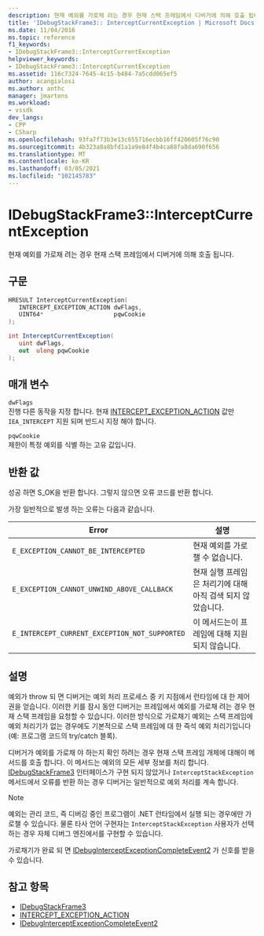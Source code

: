 ```yaml
---
description: 현재 예외를 가로채 려는 경우 현재 스택 프레임에서 디버거에 의해 호출 됩니다.
title: 'IDebugStackFrame3:: InterceptCurrentException | Microsoft Docs'
ms.date: 11/04/2016
ms.topic: reference
f1_keywords:
- IDebugStackFrame3::InterceptCurrentException
helpviewer_keywords:
- IDebugStackFrame3::InterceptCurrentException
ms.assetid: 116c7324-7645-4c15-b484-7a5cdd065ef5
author: acangialosi
ms.author: anthc
manager: jmartens
ms.workload:
- vssdk
dev_langs:
- CPP
- CSharp
ms.openlocfilehash: 93fa7f73b3e13c655716ecbb16ff420605f76c90
ms.sourcegitcommit: 4b323a8a8bfd1a1a9e84f4b4ca88fa8da690f656
ms.translationtype: MT
ms.contentlocale: ko-KR
ms.lasthandoff: 03/05/2021
ms.locfileid: "102145783"
---
```

# <a name="idebugstackframe3interceptcurrentexception"></a>IDebugStackFrame3::InterceptCurrentException
현재 예외를 가로채 려는 경우 현재 스택 프레임에서 디버거에 의해 호출 됩니다.

## <a name="syntax"></a>구문

```cpp
HRESULT InterceptCurrentException(
   INTERCEPT_EXCEPTION_ACTION dwFlags,
   UINT64*                    pqwCookie
);
```

```csharp
int InterceptCurrentException(
   uint dwFlags,
   out  ulong pqwCookie
);
```

## <a name="parameters"></a>매개 변수
`dwFlags`\
진행 다른 동작을 지정 합니다. 현재 [INTERCEPT_EXCEPTION_ACTION](../../../extensibility/debugger/reference/intercept-exception-action.md) 값만 `IEA_INTERCEPT` 지원 되며 반드시 지정 해야 합니다.

`pqwCookie`\
제한이 특정 예외를 식별 하는 고유 값입니다.

## <a name="return-value"></a>반환 값
 성공 하면 S_OK을 반환 합니다. 그렇지 않으면 오류 코드를 반환 합니다.

 가장 일반적으로 발생 하는 오류는 다음과 같습니다.

|Error|설명|
|-----------|-----------------|
|`E_EXCEPTION_CANNOT_BE_INTERCEPTED`|현재 예외를 가로챌 수 없습니다.|
|`E_EXCEPTION_CANNOT_UNWIND_ABOVE_CALLBACK`|현재 실행 프레임은 처리기에 대해 아직 검색 되지 않았습니다.|
|`E_INTERCEPT_CURRENT_EXCEPTION_NOT_SUPPORTED`|이 메서드는이 프레임에 대해 지원 되지 않습니다.|

## <a name="remarks"></a>설명
 예외가 throw 되 면 디버거는 예외 처리 프로세스 중 키 지점에서 런타임에 대 한 제어권을 얻습니다. 이러한 키를 잠시 동안 디버거는 프레임에서 예외를 가로채 려는 경우 현재 스택 프레임을 요청할 수 있습니다. 이러한 방식으로 가로채기 예외는 스택 프레임에 예외 처리기가 없는 경우에도 기본적으로 스택 프레임에 대 한 즉석 예외 처리기입니다 (예: 프로그램 코드의 try/catch 블록).

 디버거가 예외를 가로채 야 하는지 확인 하려는 경우 현재 스택 프레임 개체에 대해이 메서드를 호출 합니다. 이 메서드는 예외의 모든 세부 정보를 처리 합니다. [IDebugStackFrame3](../../../extensibility/debugger/reference/idebugstackframe3.md) 인터페이스가 구현 되지 않았거나 `InterceptStackException` 메서드에서 오류를 반환 하는 경우 디버거는 일반적으로 예외 처리를 계속 합니다.

> [!NOTE]
> 예외는 관리 코드, 즉 디버깅 중인 프로그램이 .NET 런타임에서 실행 되는 경우에만 가로챌 수 있습니다. 물론 타사 언어 구현자는 `InterceptStackException` 사용자가 선택 하는 경우 자체 디버그 엔진에서를 구현할 수 있습니다.

 가로채기가 완료 되 면 [IDebugInterceptExceptionCompleteEvent2](../../../extensibility/debugger/reference/idebuginterceptexceptioncompleteevent2.md) 가 신호를 받을 수 있습니다.

## <a name="see-also"></a>참고 항목
- [IDebugStackFrame3](../../../extensibility/debugger/reference/idebugstackframe3.md)
- [INTERCEPT_EXCEPTION_ACTION](../../../extensibility/debugger/reference/intercept-exception-action.md)
- [IDebugInterceptExceptionCompleteEvent2](../../../extensibility/debugger/reference/idebuginterceptexceptioncompleteevent2.md)
